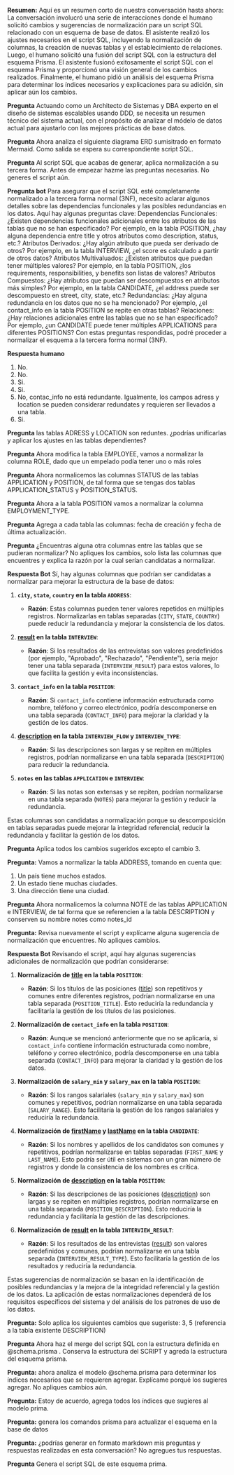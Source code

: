 **Resumen:**
Aquí es un resumen corto de nuestra conversación hasta ahora:
La conversación involucró una serie de interacciones donde el humano solicitó cambios y sugerencias de normalización para un script SQL relacionado con un esquema de base de datos. El asistente realizó los ajustes necesarios en el script SQL, incluyendo la normalización de columnas, la creación de nuevas tablas y el establecimiento de relaciones. Luego, el humano solicitó una fusión del script SQL con la estructura del esquema Prisma. El asistente fusionó exitosamente el script SQL con el esquema Prisma y proporcionó una visión general de los cambios realizados. Finalmente, el humano pidió un análisis del esquema Prisma para determinar los índices necesarios y explicaciones para su adición, sin aplicar aún los cambios.


**Pregunta**
Actuando como un Architecto de Sistemas y DBA experto en el diseño de sistemas escalables usando DDD, se necesita un resumen técnico del sistema actual, con el propósito de analizar el módelo de datos actual para ajustarlo con las mejores prácticas de base datos.


**Pregunta**
Ahora analiza el siguiente diagrama ERD sumisitrado en formato Mermaid. Como salida se espera su correspondiente script SQL.

**Pregunta**
Al script SQL que acabas de generar, aplica normalización a su tercera forma. 
Antes de empezar hazme las preguntas necesarias. No generes el script aún.

**Pregunta bot**
Para asegurar que el script SQL esté completamente normalizado a la tercera forma normal (3NF), necesito aclarar algunos detalles sobre las dependencias funcionales y las posibles redundancias en los datos. Aquí hay algunas preguntas clave:
Dependencias Funcionales:
¿Existen dependencias funcionales adicionales entre los atributos de las tablas que no se han especificado? Por ejemplo, en la tabla POSITION, ¿hay alguna dependencia entre title y otros atributos como description, status, etc.?
Atributos Derivados:
¿Hay algún atributo que pueda ser derivado de otros? Por ejemplo, en la tabla INTERVIEW, ¿el score es calculado a partir de otros datos?
Atributos Multivaluados:
¿Existen atributos que puedan tener múltiples valores? Por ejemplo, en la tabla POSITION, ¿los requirements, responsibilities, y benefits son listas de valores?
Atributos Compuestos:
¿Hay atributos que puedan ser descompuestos en atributos más simples? Por ejemplo, en la tabla CANDIDATE, ¿el address puede ser descompuesto en street, city, state, etc.?
Redundancias:
¿Hay alguna redundancia en los datos que no se ha mencionado? Por ejemplo, ¿el contact_info en la tabla POSITION se repite en otras tablas?
Relaciones:
¿Hay relaciones adicionales entre las tablas que no se han especificado? Por ejemplo, ¿un CANDIDATE puede tener múltiples APPLICATIONS para diferentes POSITIONS?
Con estas preguntas respondidas, podré proceder a normalizar el esquema a la tercera forma normal (3NF).

**Respuesta humano**
1. No.
2. No.
3. Si.
4. Si.
5. No, contac_info no está redundante. Igualmente, los campos adress y location se pueden considerar redundates y requieren ser llevados a una tabla.
6. Si.

**Pregunta**
las tablas ADRESS y LOCATION son reduntes. ¿podrías unificarlas y aplicar los ajustes en las tablas dependientes?


**Pregunta**
Ahora modifica la tabla EMPLOYEE, vamos a normalizar la columna ROLE, dado que un empelado podía tener uno o más roles

**Pregunta**
Ahora normalicemos las columnas STATUS de las tablas APPLICATION y  POSITION, de tal forma que se tengas dos tablas APPLICATION_STATUS y POSITION_STATUS.

**Pregunta**
Ahora a la tabla POSITION vamos a normalizar la columna   EMPLOYMENT_TYPE.

**Pregunta**
Agrega a cada tabla las columnas: fecha de creación y fecha de última actualización. 

**Pregunta**
¿Encuentras alguna otra columnas entre las tablas que se pudieran normalizar? No apliques los cambios, solo lista las columnas que encuentres y explica la razón por la cual serían candidatas a normalizar.

**Respuesta Bot**
Sí, hay algunas columnas que podrían ser candidatas a normalizar para mejorar la estructura de la base de datos:

1. **`city`, `state`, `country` en la tabla `ADDRESS`**:

   - **Razón**: Estas columnas pueden tener valores repetidos en múltiples registros. Normalizarlas en tablas separadas (`CITY`, `STATE`, `COUNTRY`) puede reducir la redundancia y mejorar la consistencia de los datos.


2. **[result]() en la tabla `INTERVIEW`**:

   - **Razón**: Si los resultados de las entrevistas son valores predefinidos (por ejemplo, "Aprobado", "Rechazado", "Pendiente"), sería mejor tener una tabla separada (`INTERVIEW_RESULT`) para estos valores, lo que facilita la gestión y evita inconsistencias.


3. **`contact_info` en la tabla `POSITION`**:


   - **Razón**: Si `contact_info` contiene información estructurada como nombre, teléfono y correo electrónico, podría descomponerse en una tabla separada (`CONTACT_INFO`) para mejorar la claridad y la gestión de los datos.


4. **[description]() en la tabla `INTERVIEW_FLOW` y `INTERVIEW_TYPE`**:


   - **Razón**: Si las descripciones son largas y se repiten en múltiples registros, podrían normalizarse en una tabla separada (`DESCRIPTION`) para reducir la redundancia.


5. **`notes` en las tablas `APPLICATION` e `INTERVIEW`**:

   - **Razón**: Si las notas son extensas y se repiten, podrían normalizarse en una tabla separada (`NOTES`) para mejorar la gestión y reducir la redundancia.


Estas columnas son candidatas a normalización porque su descomposición en tablas separadas puede mejorar la integridad referencial, reducir la redundancia y facilitar la gestión de los datos.

**Pregunta**
Aplica todos los cambios sugeridos excepto el cambio 3.

**Pregunta:**
Vamos a normalizar la tabla ADDRESS, tomando en cuenta que:
1. Un país tiene muchos estados.
2. Un estado tiene muchas ciudades.
3. Una dirección tiene una ciudad.

**Pregunta**
Ahora normalicemos la columna NOTE  de las tablas APPLICATION e INTERVIEW, de tal forma que se referencien a la tabla DESCRIPTION y conserven su nombre notes como notes_id

**Pregunta:**
Revisa nuevamente el script y explícame alguna sugerencia de normalización que encuentres. No apliques cambios.

**Respuesta Bot**
Revisando el script, aquí hay algunas sugerencias adicionales de normalización que podrían considerarse:

1. **Normalización de [title]() en la tabla `POSITION`**:

   - **Razón**: Si los títulos de las posiciones ([title]()) son repetitivos y comunes entre diferentes registros, podrían normalizarse en una tabla separada (`POSITION_TITLE`). Esto reduciría la redundancia y facilitaría la gestión de los títulos de las posiciones.


2. **Normalización de `contact_info` en la tabla `POSITION`**:

   - **Razón**: Aunque se mencionó anteriormente que no se aplicaría, si `contact_info` contiene información estructurada como nombre, teléfono y correo electrónico, podría descomponerse en una tabla separada (`CONTACT_INFO`) para mejorar la claridad y la gestión de los datos.


3. **Normalización de `salary_min` y `salary_max` en la tabla `POSITION`**:

   - **Razón**: Si los rangos salariales (`salary_min` y `salary_max`) son comunes y repetitivos, podrían normalizarse en una tabla separada (`SALARY_RANGE`). Esto facilitaría la gestión de los rangos salariales y reduciría la redundancia.


4. **Normalización de [firstName]() y [lastName]() en la tabla `CANDIDATE`**:

   - **Razón**: Si los nombres y apellidos de los candidatos son comunes y repetitivos, podrían normalizarse en tablas separadas (`FIRST_NAME` y `LAST_NAME`). Esto podría ser útil en sistemas con un gran número de registros y donde la consistencia de los nombres es crítica.


5. **Normalización de [description]() en la tabla `POSITION`**:

   - **Razón**: Si las descripciones de las posiciones ([description]()) son largas y se repiten en múltiples registros, podrían normalizarse en una tabla separada (`POSITION_DESCRIPTION`). Esto reduciría la redundancia y facilitaría la gestión de las descripciones.


6. **Normalización de [result]() en la tabla `INTERVIEW_RESULT`**:

   - **Razón**: Si los resultados de las entrevistas ([result]()) son valores predefinidos y comunes, podrían normalizarse en una tabla separada (`INTERVIEW_RESULT_TYPE`). Esto facilitaría la gestión de los resultados y reduciría la redundancia.

Estas sugerencias de normalización se basan en la identificación de posibles redundancias y la mejora de la integridad referencial y la gestión de los datos. La aplicación de estas normalizaciones dependerá de los requisitos específicos del sistema y del análisis de los patrones de uso de los datos.

**Pregunta:**
Solo aplica los siguientes cambios que sugeriste: 3, 5 (referencia a la tabla existente DESCRIPTION)

**Pregunta**
Ahora haz el merge del script SQL con la estructura definida en @schema.prisma .
Conserva la estructura del SCRIPT y agreda la estructura del esquema prisma.

**Pregunta:**
ahora analiza el modelo @schema.prisma para determinar los índices necesarios que se requieren agregar. Explícame porqué los sugieres agregar. No apliques cambios aún.

**Pregunta:**
Estoy de acuerdo, agrega todos los índices que sugieres al modelo prima.

**Pregunta:**
genera los comandos prisma para actualizar el esquema en la base de datos

**Pregunta:**
¿podrías generar en formato markdown mis preguntas y respuestas realizadas en esta conversación?
No agregues tus respuestas.

**Pregunta**
Genera el script SQL de este esquema prima.


